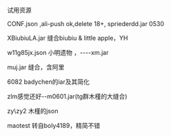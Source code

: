 试用资源

CONF.json ,ali-push ok,delete 18+,  spriederdd.jar    0530

XBiubiuLA.jar  缝合biubiu & little apple，YH

w11g85jx.json  小明遗物   ，----xm.jar

muj.jar  缝合，含阿里

6082 badychen的iar及其简化

zlm感觉还好--m0601.jar(tg群木槿的大缝合)

zy\zy2 木槿的json

maotest 转自boly4189，精简不错

